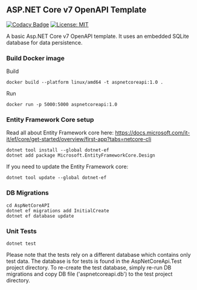 ## ASP.NET Core v7 OpenAPI Template

[![Codacy Badge](https://app.codacy.com/project/badge/Grade/70514795979e4b64b959068a250bf995)](https://www.codacy.com/gh/guildenstern70/AspNetCoreAPI/dashboard?utm_source=github.com&amp;utm_medium=referral&amp;utm_content=guildenstern70/AspNetCoreAPI&amp;utm_campaign=Badge_Grade)
[![License: MIT](https://img.shields.io/badge/License-MIT-yellow.svg)](https://opensource.org/licenses/MIT)

A basic Asp.NET Core v7 OpenAPI template. It uses an embedded SQLite database for data persistence.

### Build Docker image

Build

    docker build --platform linux/amd64 -t aspnetcoreapi:1.0 .

Run

    docker run -p 5000:5000 aspnetcoreapi:1.0

### Entity Framework Core setup

Read all about Entity Framework core here:
https://docs.microsoft.com/it-it/ef/core/get-started/overview/first-app?tabs=netcore-cli

    dotnet tool install --global dotnet-ef
    dotnet add package Microsoft.EntityFrameworkCore.Design

If you need to update the Entity Framework core:

    dotnet tool update --global dotnet-ef

### DB Migrations

    cd AspNetCoreAPI
    dotnet ef migrations add InitialCreate
    dotnet ef database update

### Unit Tests

    dotnet test

Please note that the tests rely on a different database which contains only test data. 
The database is for tests is found in the AspNetCoreApi.Test project directory.
To re-create the test database, simply re-run DB migrations and copy DB file ('aspnetcoreapi.db') to the test project directory.
